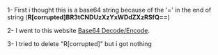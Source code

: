 1- First i thought this is a base64 string because of the '=' in the end of string (**R[corrupted]BR3tCNDUzXzYxWDdZXzRSfQ==**)

2- I went to this website [Base64 Decode/Encode][base64].

[base64]: https://www.base64decode.org/ "Base64 Decode/Encode"

3- I tried to delete "R[corrupted]" but i got nothing

